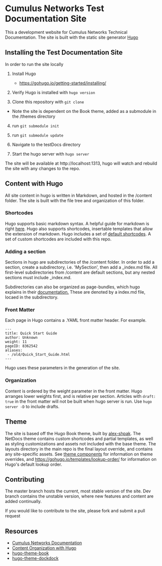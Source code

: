 # Cumulus Networks Test Documentation Site

This a development website for Cumulus Networks Technical Documentation.
The site is built with the static site generator [Hugo](https://gohugo.io/documentation/)

## Installing the Test Documentation Site

In order to run the site locally

1. Install Hugo
    - https://gohugo.io/getting-started/installing/

2. Verify Hugo is installed with `hugo version`

3. Clone this repository with `git clone`

  - Note the site is dependent on the Book theme,
  added as a submodule in the /themes directory

4. run `git submodule init`

5. run `git submodule update`

6. Navigate to the testDocs directory

 7. Start the hugo server with `hugo server`

The site will be available at http://localhost:1313,
hugo will watch and rebuild the site with any changes to the repo. 


## Content with Hugo

All site content in hugo is written in Markdown, and hosted in the /content folder.
The site is built with the file tree and organization of this folder.

### Shortcodes

Hugo supports basic markdown syntax. A helpful guide for markdown is right [here](https://github.com/adam-p/markdown-here/wiki/Markdown-Cheatsheet).
Hugo also supports shortcodes, insertable templates that allow the extension of markdown. Hugo includes a set of
[default shortcodes](https://gohugo.io/content-management/shortcodes/). A set of custom shortcodes are included with this repo.

### Adding a section
Sections in hugo are subdirectories of the /content folder. In order to add a section,
create a subdirectory, i.e. 'MySection', then add a _index.md file. All first-level subdirectories from /content are default sections, but any nested sections must include _index.md.

Subdirectories can also be organized as page-bundles, which hugo explains in their [documentation.](https://gohugo.io/content-management/page-bundles/) These are denoted by a index.md file, locaed in the subdirectory.

### Front Matter

Each page in Hugo contains a .YAML front matter header. For example.

```
---
title: Quick Start Guide
author: Unknown
weight: 11
pageID: 8362542
aliases:
 - /old/Quick_Start_Guide.html
---
```
Hugo uses these parameters in the generation of the site.

### Organization

Content is ordered by the weight parameter in the front matter. Hugo arranges lower weights first, and is relative per section.
Articles with `draft: true` in the front matter will not be built when hugo server is run.
Use `hugo server -D` to include drafts.

## Theme

The site is based off the Hugo Book theme, built by [alex-shpak](https://github.com/alex-shpak/). The NetDocs theme contains custom shortcodes and partial templates, as well as styling customizations and assets not included with the base theme. The layouts directory in the main repo is the final layout override, and contains any site-specific assets. See
[theme components](https://gohugo.io/themes/theme-components/) for information on theme overrides, and https://gohugo.io/templates/lookup-order/ for information on Hugo's default lookup order.

## Contributing

The master branch hosts the current, most stable version of the site.
Dev branch contains the unstable version, where new features and content are added continually.

If you would like to contribute to the site, please fork and submit a pull request

## Resources
  - [Cumulus Networks Documentation](https://docs.cumulusnetworks.com)
  - [Content Organization with Hugo](https://gohugo.io/content-management/organization/)
  - [hugo-theme-book](https://github.com/alex-shpak/hugo-book)
  - [hugo-theme-dockdock](https://github.com/vjeantet/hugo-theme-docdock)
